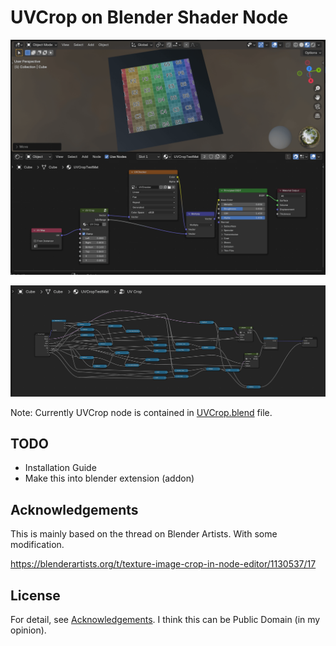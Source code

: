 # UVCrop on Blender Shader Node

![screenshot_usage](./screenshot_usage.png)

![screenshot_uvcrop](./screenshot_uvcrop.png)

Note: Currently UVCrop node is contained in [UVCrop.blend](./UVCrop.blend) file.

## TODO

- Installation Guide
- Make this into blender extension (addon)

## Acknowledgements

This is mainly based on the thread on Blender Artists. With some modification.

https://blenderartists.org/t/texture-image-crop-in-node-editor/1130537/17

## License

For detail, see [Acknowledgements](#Acknowledgements). I think this can be Public Domain (in my opinion).